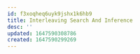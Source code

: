 ```yaml
---
id: f3xoqheq6uyk9jshx1k6hb9
title: Interleaving Search And Inference
desc: ''
updated: 1647590308786
created: 1647590299269
---
```


